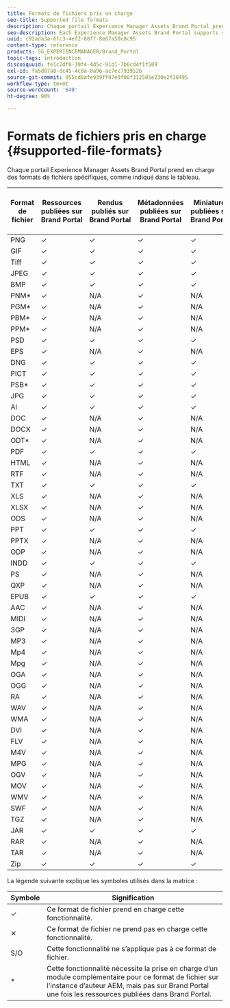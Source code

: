 ```yaml
---
title: Formats de fichiers pris en charge
seo-title: Supported file formats
description: Chaque portail Experience Manager Assets Brand Portal prend en charge des formats de fichiers spécifiques, comme indiqué dans le tableau.
seo-description: Each Experience Manager Assets Brand Portal supports specific file formats, as indicated in the matrix.
uuid: c92ada3a-6fc3-4ef2-88ff-8e67a50c8c95
content-type: reference
products: SG_EXPERIENCEMANAGER/Brand_Portal
topic-tags: introduction
discoiquuid: fe1c2df8-39f4-4d5c-91d1-7b6cd4f1f589
exl-id: fa5d87a8-dc45-4c8a-8a96-ac7ec793952b
source-git-commit: 955cd8afe939ff47e9f08f312505e230e2f38495
workflow-type: tm+mt
source-wordcount: '649'
ht-degree: 90%

---
```


# Formats de fichiers pris en charge {#supported-file-formats}

Chaque portail Experience Manager Assets Brand Portal prend en charge des formats de fichiers spécifiques, comme indiqué dans le tableau.

| Format de fichier | Ressources publiées sur Brand Portal | Rendus publiés sur Brand Portal | Métadonnées publiées sur Brand Portal | Miniatures publiées sur Brand Portal | Pages des détails des ressources publiées sur Brand Portal | Partages de liens | Miniatures des partages de liens | Aperçus des partages de liens |
|-------------|----------------------------------|--------------------------------------|------------------------------------|--------------------------------------|-----------------------------------------------|-------------|-----------------------|---------------------|
| PNG | ✓ | ✓ | ✓ | ✓ | ✓ | ✓ | ✓ | ✓ |
| GIF | ✓ | ✓ | ✓ | ✓ | ✓ | ✓ | ✓ | ✓ |
| Tiff | ✓ | ✓ | ✓ | ✓ | ✓ | ✓ | ✓ | ✕ |
| JPEG | ✓ | ✓ | ✓ | ✓ | ✓ | ✓ | ✓ | ✓ |
| BMP | ✓ | ✓ | ✓ | ✓ | ✓ | ✓ | ✓ | ✕ |
| PNM* | ✓ | N/A | ✓ | N/A | N/A | ✓ | N/A | N/A |
| PGM* | ✓ | N/A | ✓ | N/A | N/A | ✓ | N/A | N/A |
| PBM* | ✓ | N/A | ✓ | N/A | N/A | ✓ | N/A | N/A |
| PPM* | ✓ | N/A | ✓ | N/A | N/A | ✓ | N/A | N/A |
| PSD | ✓ | ✓ | ✓ | ✓ | ✓ | ✓ | ✓ | ✕ |
| EPS | ✓ | N/A | ✓ | N/A | N/A | ✓ | N/A | ✕ |
| DNG | ✓ | ✓ | ✓ | ✓ | ✓ | ✓ | ✓ | ✕ |
| PICT | ✓ | ✓ | ✓ | ✓ | ✓ | ✓ | ✓ | ✕ |
| PSB* | ✓ | ✓ | ✓ | ✓ | ✓ | ✓ | ✓ | ✕ |
| JPG | ✓ | ✓ | ✓ | ✓ | ✓ | ✓ | ✓ | ✓ |
| AI | ✓ | ✓ | ✓ | ✓ | ✓ | ✓ | ✓ | ✕ |
| DOC | ✓ | N/A | ✓ | N/A | N/A | ✓ | ✕ | ✕ |
| DOCX | ✓ | N/A | ✓ | N/A | N/A | ✓ | ✕ | ✕ |
| ODT* | ✓ | N/A | ✓ | N/A | N/A | ✓ | ✕ | ✕ |
| PDF | ✓ | ✓ | ✓ | ✓ | ✓ | ✓ | ✓ | ✕ |
| HTML | ✓ | N/A | ✓ | N/A | N/A | ✓ | ✕ | ✕ |
| RTF | ✓ | N/A | ✓ | N/A | N/A | ✓ | ✕ | ✕ |
| TXT | ✓ | ✓ | ✓ | ✓ | ✓ | ✓ | ✓ | ✕ |
| XLS | ✓ | N/A | ✓ | N/A | N/A | ✓ | ✕ | ✕ |
| XLSX | ✓ | N/A | ✓ | N/A | N/A | ✓ | ✕ | ✕ |
| ODS | ✓ | N/A | ✓ | N/A | N/A | ✓ | ✕ | ✕ |
| PPT | ✓ | ✓ | ✓ | ✓ | ✓ | ✓ | ✓ | ✕ |
| PPTX | ✓ | N/A | ✓ | N/A | N/A | ✓ | ✕ | ✕ |
| ODP | ✓ | N/A | ✓ | N/A | N/A | ✓ | ✕ | ✕ |
| INDD | ✓ | ✓ | ✓ | ✓ | ✓ | ✓ | ✓ | ✕ |
| PS | ✓ | N/A | ✓ | N/A | N/A | ✓ | ✕ | ✕ |
| QXP | ✓ | N/A | ✓ | N/A | N/A | ✓ | ✕ | ✕ |
| EPUB | ✓ | ✓ | ✓ | ✓ | ✓ | ✓ | ✓ | ✕ |
| AAC | ✓ | N/A | ✓ | N/A | N/A | ✓ | ✕ | ✕ |
| MIDI | ✓ | N/A | ✓ | N/A | N/A | ✓ | ✕ | ✕ |
| 3GP | ✓ | N/A | ✓ | N/A | N/A | ✓ | ✕ | ✕ |
| MP3 | ✓ | N/A | ✓ | N/A | ✕ | ✓ | ✕ | ✕ |
| Mp4 | ✓ | N/A | ✓ | N/A | ✓ | ✓ | ✕ | ✕ |
| Mpg | ✓ | N/A | ✓ | N/A | N/A | ✓ | ✕ | ✕ |
| OGA | ✓ | N/A | ✓ | N/A | ✕ | ✓ | ✕ | ✕ |
| OGG | ✓ | N/A | ✓ | N/A | ✓ | ✓ | ✕ | ✕ |
| RA | ✓ | N/A | ✓ | N/A | N/A | ✓ | ✕ | ✕ |
| WAV | ✓ | N/A | ✓ | N/A | N/A | ✓ | ✕ | ✕ |
| WMA | ✓ | N/A | ✓ | N/A | N/A | ✓ | ✕ | ✕ |
| DVI | ✓ | N/A | ✓ | N/A | N/A | ✓ | ✕ | ✕ |
| FLV | ✓ | N/A | ✓ | N/A | N/A | ✓ | ✕ | ✕ |
| M4V | ✓ | N/A | ✓ | N/A | ✕ | ✓ | ✕ | ✕ |
| MPG | ✓ | N/A | ✓ | N/A | N/A | ✓ | ✕ | ✕ |
| OGV | ✓ | N/A | ✓ | N/A | ✓ | ✓ | ✕ | ✕ |
| MOV | ✓ | N/A | ✓ | N/A | N/A | ✓ | ✕ | ✕ |
| WMV | ✓ | N/A | ✓ | N/A | ✕ | ✓ | ✕ | ✕ |
| SWF | ✓ | N/A | ✓ | N/A | ✓ | ✓ | ✕ | ✕ |
| TGZ | ✓ | N/A | ✓ | N/A | N/A | ✓ | N/A | ✕ |
| JAR | ✓ | ✓ | ✓ | ✓ | N/A | ✓ | ✓ | ✕ |
| RAR | ✓ | N/A | ✓ | N/A | N/A | ✓ | N/A | ✕ |
| TAR | ✓ | N/A | ✓ | N/A | N/A | ✓ | N/A | ✕ |
| Zip | ✓ | ✓ | ✓ | ✓ | N/A | ✓ | ✓ | ✕ |

La légende suivante explique les symboles utilisés dans la matrice :

| Symbole | Signification |
|--------|-----------------------------------------------------------------------------------------------------------------------------------------------------|
| ✓ | Ce format de fichier prend en charge cette fonctionnalité. |
| ✕ | Ce format de fichier ne prend pas en charge cette fonctionnalité. |
| S/O | Cette fonctionnalité ne s’applique pas à ce format de fichier. |
| * | Cette fonctionnalité nécessite la prise en charge d’un module complémentaire pour ce format de fichier sur l’instance d’auteur AEM, mais pas sur Brand Portal une fois les ressources publiées dans Brand Portal. |
